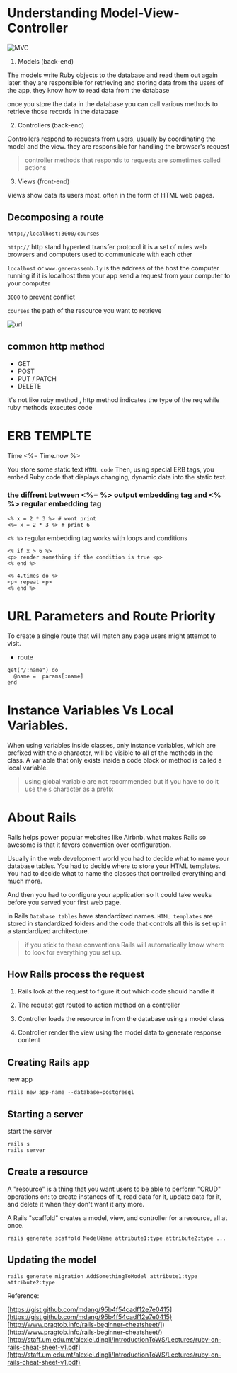 # Understanding Model-View-Controller

![MVC](https://i.ytimg.com/vi/QvR0ghfbQwU/maxresdefault.jpg)

1. Models (back-end)

The models write Ruby objects to the database and read them out again later. they are responsible for retrieving and storing data from the users of the app, they know how to read data from the database

once you store the data in the database you can call various methods to retrieve those records in the database

2. Controllers (back-end)

Controllers respond to requests from users, usually by coordinating the model and the view. they are responsible for handling the browser's request

> controller methods that responds to requests
> are sometimes called actions

3. Views (front-end)

Views show data its users most, often in the form of HTML web pages.


## Decomposing a route

```
http://localhost:3000/courses
```

`http://` http stand hypertext transfer protocol it is a set of rules web browsers and computers used to communicate with each other

`localhost` or `www.generassemb.ly` is the address of the host the computer running if it is localhost then your app send a request from your computer to your computer

`3000` to prevent conflict

`courses` the path of the resource you want to retrieve

![url](https://cloud.githubusercontent.com/assets/25366/8561247/75b73966-24d7-11e5-896a-06506648c4fe.png)

## common http method

- GET
- POST
- PUT / PATCH
- DELETE

it's not like ruby method , http method indicates the type of the req while ruby methods executes code

# ERB TEMPLTE

<p> Time <%= Time.now %> </p>

You store some static text `HTML code` Then, using special ERB tags, you embed Ruby code that displays changing, dynamic data into the static text.

### the diffrent between <%= %> output embedding tag and <% %> regular embedding tag

```erb
<% x = 2 * 3 %> # wont print
<%= x = 2 * 3 %> # print 6
```

`<% %>` regular embedding tag works with loops and conditions

```erb
<% if x > 6 %>
<p> render something if the condition is true <p>
<% end %>

<% 4.times do %>
<p> repeat <p>
<% end %>

```

# URL Parameters and Route Priority

To create a single route that will match any page users might attempt to visit.

- route

```
get("/:name") do
  @name =  params[:name]
end
```

# Instance Variables Vs Local Variables.

When using variables inside classes, only instance variables, which are prefixed with the `@` character, will be visible to all of the methods in the class. A variable that only exists inside a code block or method is called a local variable.

> using global variable are not recommended but if you have to do it use the `$` character as a prefix

# About Rails

Rails helps power popular websites like Airbnb. what makes Rails so awesome is that it favors convention over configuration.

Usually in the web development world you had to decide what to name your database tables. You had to decide where to store your HTML templates. You had to decide what to name the classes that controlled everything and much more.

And then you had to configure your application so It could take weeks before you served your first web page.

in Rails `Database tables` have standardized names. `HTML templates` are stored in standardized folders and the code that controls all this is set up in a standardized architecture.

> if you stick to these conventions Rails will automatically know where to look for everything you set up.

## How Rails process the request

1. Rails look at the request to figure it out which code should handle it

2. The request get routed to action method on a controller

3. Controller loads the resource in from the database using a model class

4. Controller render the view using the model data to generate response content

## Creating Rails app

new app

```
rails new app-name --database=postgresql
```

## Starting a server

start the server

```
rails s
rails server
```

## Create a resource

A "resource" is a thing that you want users to be able to perform "CRUD" operations on: to create instances of it, read data for it, update data for it, and delete it when they don't want it any more.

A Rails "scaffold" creates a model, view, and controller for a resource, all at once.

```
rails generate scaffold ModelName attribute1:type attribute2:type ...
```

## Updating the model

```
rails generate migration AddSomethingToModel attribute1:type attribute2:type
```

Reference:

[https://gist.github.com/mdang/95b4f54cadf12e7e0415](https://gist.github.com/mdang/95b4f54cadf12e7e0415)
[http://www.pragtob.info/rails-beginner-cheatsheet/])(http://www.pragtob.info/rails-beginner-cheatsheet/)
[http://staff.um.edu.mt/alexiei.dingli/IntroductionToWS/Lectures/ruby-on-rails-cheat-sheet-v1.pdf](http://staff.um.edu.mt/alexiei.dingli/IntroductionToWS/Lectures/ruby-on-rails-cheat-sheet-v1.pdf)
